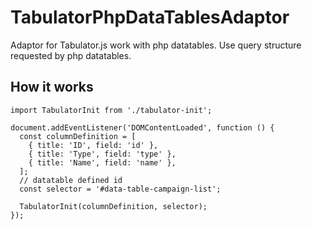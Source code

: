 # TabulatorPhpDataTablesAdaptor
Adaptor for Tabulator.js work with php datatables. Use query structure requested by php datatables.

## How it works
```
import TabulatorInit from './tabulator-init';

document.addEventListener('DOMContentLoaded', function () {
  const columnDefinition = [
    { title: 'ID', field: 'id' },
    { title: 'Type', field: 'type' },
    { title: 'Name', field: 'name' },
  ];
  // datatable defined id
  const selector = '#data-table-campaign-list';

  TabulatorInit(columnDefinition, selector);
});
```